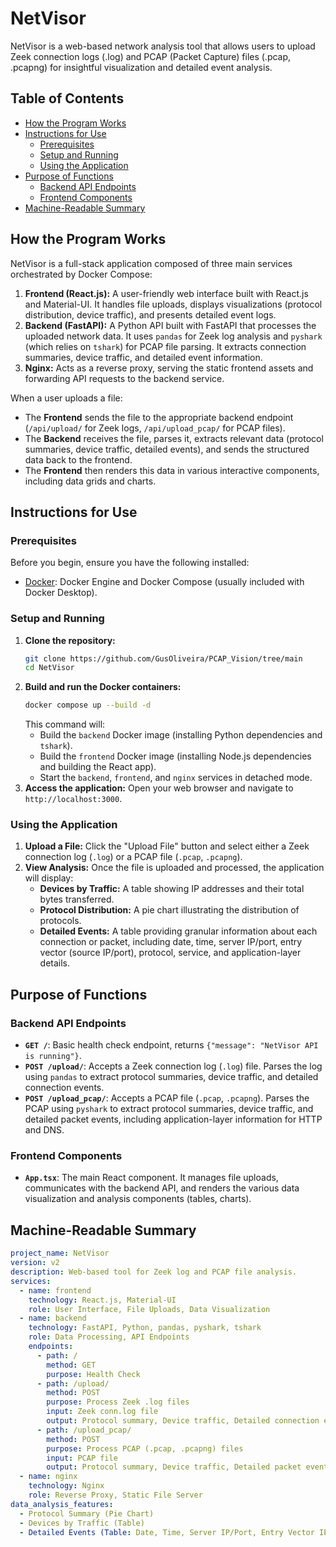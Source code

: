 # NetVisor

NetVisor is a web-based network analysis tool that allows users to upload Zeek connection logs (.log) and PCAP (Packet Capture) files (.pcap, .pcapng) for insightful visualization and detailed event analysis.

## Table of Contents
- [How the Program Works](#how-the-program-works)
- [Instructions for Use](#instructions-for-use)
  - [Prerequisites](#prerequisites)
  - [Setup and Running](#setup-and-running)
  - [Using the Application](#using-the-application)
- [Purpose of Functions](#purpose-of-functions)
  - [Backend API Endpoints](#backend-api-endpoints)
  - [Frontend Components](#frontend-components)
- [Machine-Readable Summary](#machine-readable-summary)

## How the Program Works
NetVisor is a full-stack application composed of three main services orchestrated by Docker Compose:

1.  **Frontend (React.js):** A user-friendly web interface built with React.js and Material-UI. It handles file uploads, displays visualizations (protocol distribution, device traffic), and presents detailed event logs.
2.  **Backend (FastAPI):** A Python API built with FastAPI that processes the uploaded network data. It uses `pandas` for Zeek log analysis and `pyshark` (which relies on `tshark`) for PCAP file parsing. It extracts connection summaries, device traffic, and detailed event information.
3.  **Nginx:** Acts as a reverse proxy, serving the static frontend assets and forwarding API requests to the backend service.

When a user uploads a file:
- The **Frontend** sends the file to the appropriate backend endpoint (`/api/upload/` for Zeek logs, `/api/upload_pcap/` for PCAP files).
- The **Backend** receives the file, parses it, extracts relevant data (protocol summaries, device traffic, detailed events), and sends the structured data back to the frontend.
- The **Frontend** then renders this data in various interactive components, including data grids and charts.

## Instructions for Use

### Prerequisites
Before you begin, ensure you have the following installed:
-   [Docker](https://docs.docker.com/get-docker/): Docker Engine and Docker Compose (usually included with Docker Desktop).

### Setup and Running
1.  **Clone the repository:**
    ```bash
    git clone https://github.com/GusOliveira/PCAP_Vision/tree/main
    cd NetVisor
    ```
2.  **Build and run the Docker containers:**
    ```bash
    docker compose up --build -d
    ```
    This command will:
    -   Build the `backend` Docker image (installing Python dependencies and `tshark`).
    -   Build the `frontend` Docker image (installing Node.js dependencies and building the React app).
    -   Start the `backend`, `frontend`, and `nginx` services in detached mode.
3.  **Access the application:**
    Open your web browser and navigate to `http://localhost:3000`.

### Using the Application
1.  **Upload a File:** Click the "Upload File" button and select either a Zeek connection log (`.log`) or a PCAP file (`.pcap`, `.pcapng`).
2.  **View Analysis:** Once the file is uploaded and processed, the application will display:
    -   **Devices by Traffic:** A table showing IP addresses and their total bytes transferred.
    -   **Protocol Distribution:** A pie chart illustrating the distribution of protocols.
    -   **Detailed Events:** A table providing granular information about each connection or packet, including date, time, server IP/port, entry vector (source IP/port), protocol, service, and application-layer details.

## Purpose of Functions

### Backend API Endpoints
-   **`GET /`**: Basic health check endpoint, returns `{"message": "NetVisor API is running"}`.
-   **`POST /upload/`**: Accepts a Zeek connection log (`.log`) file. Parses the log using `pandas` to extract protocol summaries, device traffic, and detailed connection events.
-   **`POST /upload_pcap/`**: Accepts a PCAP file (`.pcap`, `.pcapng`). Parses the PCAP using `pyshark` to extract protocol summaries, device traffic, and detailed packet events, including application-layer information for HTTP and DNS.

### Frontend Components
-   **`App.tsx`**: The main React component. It manages file uploads, communicates with the backend API, and renders the various data visualization and analysis components (tables, charts).

## Machine-Readable Summary

```yaml
project_name: NetVisor
version: v2
description: Web-based tool for Zeek log and PCAP file analysis.
services:
  - name: frontend
    technology: React.js, Material-UI
    role: User Interface, File Uploads, Data Visualization
  - name: backend
    technology: FastAPI, Python, pandas, pyshark, tshark
    role: Data Processing, API Endpoints
    endpoints:
      - path: /
        method: GET
        purpose: Health Check
      - path: /upload/
        method: POST
        purpose: Process Zeek .log files
        input: Zeek conn.log file
        output: Protocol summary, Device traffic, Detailed connection events
      - path: /upload_pcap/
        method: POST
        purpose: Process PCAP (.pcap, .pcapng) files
        input: PCAP file
        output: Protocol summary, Device traffic, Detailed packet events (incl. app-layer)
  - name: nginx
    technology: Nginx
    role: Reverse Proxy, Static File Server
data_analysis_features:
  - Protocol Summary (Pie Chart)
  - Devices by Traffic (Table)
  - Detailed Events (Table: Date, Time, Server IP/Port, Entry Vector IP/Port, Protocol, Service, App Layer Info)
```

